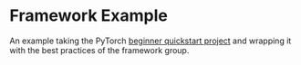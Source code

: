 # Framework Example
An example taking the PyTorch [beginner quickstart project](https://pytorch.org/tutorials/beginner/basics/quickstart_tutorial.html) and wrapping it with the best practices of the framework group.
